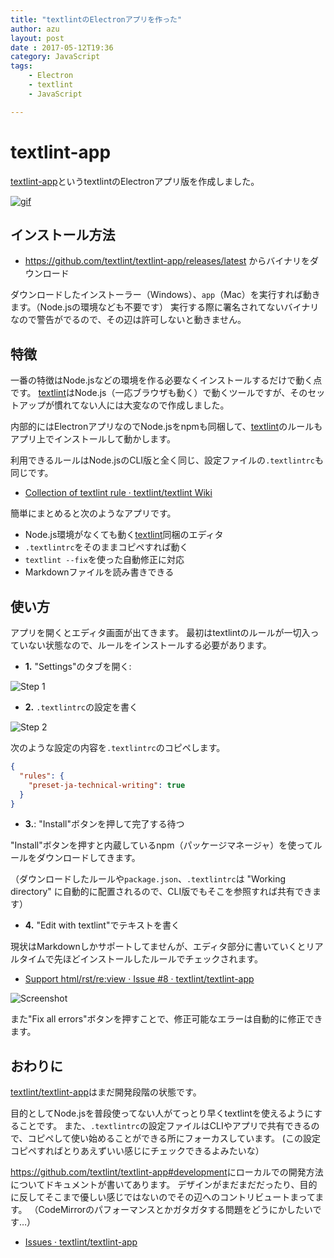 ```yaml
---
title: "textlintのElectronアプリを作った"
author: azu
layout: post
date : 2017-05-12T19:36
category: JavaScript
tags:
    - Electron
    - textlint
    - JavaScript

---
```


# textlint-app

[textlint-app](https://github.com/textlint/textlint-app "textlint-app")というtextlintのElectronアプリ版を作成しました。

[![gif](https://media.giphy.com/media/3o7buj7KnuEurvGVm8/giphy.gif)](https://github.com/textlint/textlint-app)


## インストール方法

- <https://github.com/textlint/textlint-app/releases/latest> からバイナリをダウンロード

ダウンロードしたインストーラー（Windows）、`app`（Mac）を実行すれば動きます。（Node.jsの環境なども不要です）
実行する際に署名されてないバイナリなので警告がでるので、その辺は許可しないと動きません。

## 特徴

一番の特徴はNode.jsなどの環境を作る必要なくインストールするだけで動く点です。
[textlint](https://github.com/textlint/textlint "textlint")はNode.js（一応ブラウザも動く）で動くツールですが、そのセットアップが慣れてない人には大変なので作成しました。

内部的にはElectronアプリなのでNode.jsをnpmも同梱して、[textlint](https://github.com/textlint/textlint "textlint")のルールもアプリ上でインストールして動かします。

利用できるルールはNode.jsのCLI版と全く同じ、設定ファイルの`.textlintrc`も同じです。

- [Collection of textlint rule · textlint/textlint Wiki](https://github.com/textlint/textlint/wiki/Collection-of-textlint-rule "Collection of textlint rule · textlint/textlint Wiki")

簡単にまとめると次のようなアプリです。

- Node.js環境がなくても動く[textlint](https://github.com/textlint/textlint "textlint")同梱のエディタ
- `.textlintrc`をそのままコピペすれば動く
- `textlint --fix`を使った自動修正に対応
- Markdownファイルを読み書きできる


## 使い方

アプリを開くとエディタ画面が出てきます。
最初はtextlintのルールが一切入っていない状態なので、ルールをインストールする必要があります。

- **1.** "Settings"のタブを開く:

![Step 1](http://efcl.info/wp-content/uploads/2017/05/12-1494586278.png)

- **2.** `.textlintrc`の設定を書く

![Step 2](http://efcl.info/wp-content/uploads/2017/05/12-1494586443.png)

次のような設定の内容を`.textlintrc`のコピペします。

```json
{
  "rules": {
    "preset-ja-technical-writing": true
  }
}
```

- **3.**: "Install"ボタンを押して完了する待つ

"Install"ボタンを押すと内蔵しているnpm（パッケージマネージャ）を使ってルールをダウンロードしてきます。

（ダウンロードしたルールや`package.json`、`.textlintrc`は "Working directory" に自動的に配置されるので、CLI版でもそこを参照すれば共有できます）

- **4.** "Edit with textlint"でテキストを書く

現状はMarkdownしかサポートしてませんが、エディタ部分に書いていくとリアルタイムで先ほどインストールしたルールでチェックされます。

- [Support html/rst/re:view · Issue #8 · textlint/textlint-app](https://github.com/textlint/textlint-app/issues/8 "Support html/rst/re:view · Issue #8 · textlint/textlint-app")

![Screenshot](http://efcl.info/wp-content/uploads/2017/05/12-1494586618.png)

また"Fix all errors"ボタンを押すことで、修正可能なエラーは自動的に修正できます。

## おわりに

[textlint/textlint-app](https://github.com/textlint/textlint-app "textlint/textlint-app: textlint standalone application top on Electron.")はまだ開発段階の状態です。

目的としてNode.jsを普段使ってない人がてっとり早くtextlintを使えるようにすることです。
また、`.textlintrc`の設定ファイルはCLIやアプリで共有できるので、コピペして使い始めることができる所にフォーカスしています。
(この設定コピペすればとりあえずいい感じにチェックできるよみたいな）

<https://github.com/textlint/textlint-app#development>にローカルでの開発方法についてドキュメントが書いてあります。
デザインがまだまだだったり、目的に反してそこまで優しい感じではないのでその辺へのコントリビュートまってます。
（CodeMirrorのパフォーマンスとかガタガタする問題をどうにかしたいです…）

- [Issues · textlint/textlint-app](https://github.com/textlint/textlint-app/issues "Issues · textlint/textlint-app")
